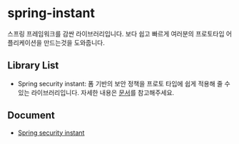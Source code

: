 # spring-instant
스프링 프레임워크를 감싼 라이브러리입니다. 보다 쉽고 빠르게 여러분의 프로토타입 어플리케이션을 만드는것을 도와줍니다.

## Library List
- Spring security instant: 폼 기반의 보안 정책을 프로토 타입에 쉽게 적용해 줄 수 있는 라이브러리입니다. 자세한 내용은 [문서](https://github.com/ByungJun25/spring-instant/tree/main/spring-security-instant)를 참고해주세요.

## Document
- [Spring security instant](https://github.com/ByungJun25/spring-instant/tree/main/spring-security-instant)
